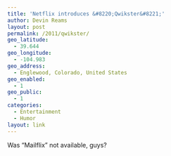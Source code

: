```yaml
---
title: 'Netflix introduces &#8220;Qwikster&#8221;'
author: Devin Reams
layout: post
permalink: /2011/qwikster/
geo_latitude:
  - 39.644
geo_longitude:
  - -104.983
geo_address:
  - Englewood, Colorado, United States
geo_enabled:
  - 1
geo_public:
  - 1
categories:
  - Entertainment
  - Humor
layout: link
---
```

Was &#8220;Mailflix&#8221; not available, guys?